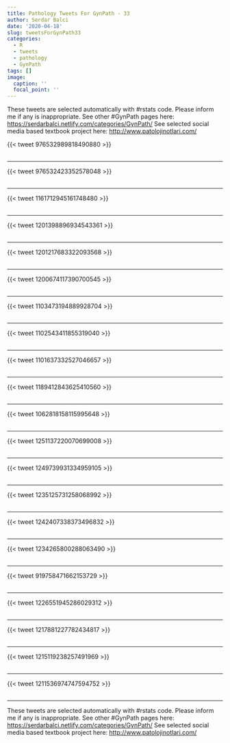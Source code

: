 ```yaml
---
title: Pathology Tweets For GynPath - 33
author: Serdar Balci
date: '2020-04-18'
slug: tweetsForGynPath33
categories:
  - R
  - tweets
  - pathology
  - GynPath
tags: []
image:
  caption: ''
  focal_point: ''
---
```



These tweets are selected automatically with #rstats code. Please inform me if any is inappropriate.
See other #GynPath pages here: https://serdarbalci.netlify.com/categories/GynPath/ 
See selected social media based textbook project here: http://www.patolojinotlari.com/

{{< tweet 976532989818490880 >}}
<br>
<br>
<hr>
{{< tweet 976532423352578048 >}}
<br>
<br>
<hr>
{{< tweet 1161712945161748480 >}}
<br>
<br>
<hr>
{{< tweet 1201398896934543361 >}}
<br>
<br>
<hr>
{{< tweet 1201217683322093568 >}}
<br>
<br>
<hr>
{{< tweet 1200674117390700545 >}}
<br>
<br>
<hr>
{{< tweet 1103473194889928704 >}}
<br>
<br>
<hr>
{{< tweet 1102543411855319040 >}}
<br>
<br>
<hr>
{{< tweet 1101637332527046657 >}}
<br>
<br>
<hr>
{{< tweet 1189412843625410560 >}}
<br>
<br>
<hr>
{{< tweet 1062818158115995648 >}}
<br>
<br>
<hr>
{{< tweet 1251137220070699008 >}}
<br>
<br>
<hr>
{{< tweet 1249739931334959105 >}}
<br>
<br>
<hr>
{{< tweet 1235125731258068992 >}}
<br>
<br>
<hr>
{{< tweet 1242407338373496832 >}}
<br>
<br>
<hr>
{{< tweet 1234265800288063490 >}}
<br>
<br>
<hr>
{{< tweet 919758471662153729 >}}
<br>
<br>
<hr>
{{< tweet 1226551945286029312 >}}
<br>
<br>
<hr>
{{< tweet 1217881227782434817 >}}
<br>
<br>
<hr>
{{< tweet 1215119238257491969 >}}
<br>
<br>
<hr>
{{< tweet 1211536974747594752 >}}
<br>
<br>
<hr>


These tweets are selected automatically with #rstats code. Please inform me if any is inappropriate.
See other #GynPath pages here: https://serdarbalci.netlify.com/categories/GynPath/ 
See selected social media based textbook project here: http://www.patolojinotlari.com/
